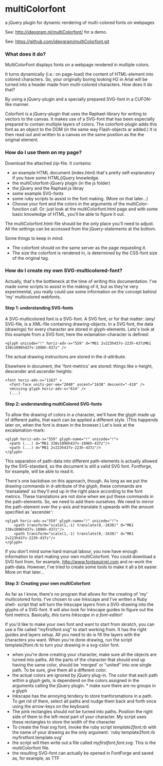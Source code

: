 multiColorfont
==============

a jQuery plugin for dynamic rendering of multi-colored fonts on webpages

See: http://ideogram.nl/multiColorfont/ for a demo.

See: https://github.com/ideogram/multiColorfont.git

### What does it do?

MultiColorFont displays fonts on a webpage rendered in multiple colors.

It turns dynamically (i.e.: on page-load) the content of HTML-element into
colored characters. So, your originally boring looking H2 in Arial will be
turned into a header made from multi-colored characters. How does it do that?

By using a jQuery-plugin and a specially prepared SVG-font in a CUFON-like manner.

Colorfont is a jQuery-plugin that uses the Raphael-library for writing to
vectors to the canvas. It makes use of a SVG-font that has been especially
prepared to contain multiple layers of colors. The colorfont-plugin adds this
font as an object to the DOM (in the same way Flash-objects ar added.) It is
then read out and written to a canvas on the same position as the the original
element.

### How do I use them on my page?

Download the attached zip-file. It contains:

* an example HTML document (index.html) that's pretty self-explanatory if you 
  have some HTML/jQuery knowledge.
* the multiColorfont-jQuery plugin (in the js folder)
* the jQuery and the Raphael.js libray
* some example SVG-fonts
* some ruby scripts to assist in the font making. (More on that later...)
* Choose your font and the colors in the arguments of the multiColor-function 
  call. Or: just look at the multiColorfont.html page and with some basic knowledge 
  of HTML, you'll be able to figure it out.

The multiColorfont.html-file should be the only place you'll need to adjust.
All the settings can be accessed from the jQuery-statements at the bottom.

Some things to keep in mind:
* The colorfont should on the same server as the page requesting it.
* The size the colorfont is rendered in, is determined by the CSS-font size of the original tag.

### How do I create my own SVG-multicolored-font?

Actually, that's the bottleneck at the time of writing this documentation.
I've made some scripts to assist in the making of it, but as they're very
experimental, you really could use some information on the concept behind 'my'
multicolored webfonts.

#### Step 1: understanding SVG-fonts

A SVG-multicolored font is a SVG-font. A SVG font, or for that matter: /any/
SVG-file, is a XML-file containing drawing-objects. In a SVG font, the data
(drawings) for every character are stored in glyph-elements. Lets's look at
this example from a SVG font; here the exlamation-character is defined:

	<glyph unicode="!" horiz-adv-x="559" d="M61 2v223h437v-223h-437zM61 338v1096h437v-1096h-437z" />

The actual drawing instructions are stored in the d-attribute.

Elsewhere in document, the 'font-metrics' are stored: things like x-height,
descender and ascender heights:

	<font horiz-adv-x="1163" >
	  <font-face units-per-em="2048" ascent="1638" descent="-410" />
	  <missing-glyph horiz-adv-x="614" />
	  (...)

#### Step 2: understanding multiColored SVG-fonts

To allow the drawing of colors in a character, we'll have the glyph made up of
different paths, that each can be applied a different style. (This happends
later on, when the font is drawn in the browser.) Let's look at the
excalamation-mark:

	<glyph horiz-adv-x="559" glyph-name="!" unicode="!">
	  <path (...) d="M61 338v1096h437v-1096h-437z"/>
	  <path (...) d="M61 2v223h437v-223h-437z"/>
	</glyph>

This separation of path-data into different path-elements is actually allowed
by the SVG-standard, so the document is still a valid SVG font. Fontforge, for
example, will be able to read it.

There's one backdraw on this approach, though. As long as we put the drawing
commands in d-attribute of the glyph, these commands are 'transalated' so
they'll end up in the right place according to the font metrics. These
translations are not done when we put these commands in the path-elements. So,
we need to add them ourselves. We need to mirror the path-element over the
y-axis and translate it upwards with the amount specified as 'ascender':

	<glyph horiz-adv-x="559" glyph-name="!" unicode="!">
		<path transform="scale(1,-1) translate(0,-1638)" d="M61 338v1096h437v-1096h-437z"/>
		<path transform="scale(1,-1) translate(0,-1638)" d="M61 2v223h437v-223h-437z"/>
	</glyph>

If you don't mind some hard manual labour, you now have enough information to
start making your own multiColorfont. You could download a SVG font from, for
example, <http://www.fontsquirrel.com> and re-work the path-data. However, I've tried
to create some tools to make it all a bit easier. More on that later...

#### Step 3: Creating your own multiColorfont

As far as I know, there's no program that allows for the creating of 'my'
multicolored fonts. I've chosen to use Inkscape and I've written a Ruby shell-
script that will turn the Inkscape layers from a SVG-drawing into the glyphs
of a SVG-font. It will also look for Inkscape guides to figure out the font
metrics. Basically, _this turns Inkscape in a font-editor!_

If you'd like to make your own font and want to start from skratch, you can
use a file called "myfirstfont.svg" to start working from. It has the right
guides and layers setup. All you need to do is fill the layers with the
characters you want. When you're done drawing, run the script template2font.rb
to turn your drawing in a svg-color font.

* when you're done creating your character, make sure all the objects are
turned into paths. All the parts of the character that should end up having
the same color, should be 'merged' or "united" into one single path. To be
sure, give them all a different color. 
* the actual colors are ignored by
jQuery plug-in. The color that each path within a glyph gets, is dependend on
the colors assigned in the arguments calling the jQuery plugin. * make sure
there are no groups in a glyph 
* Inkscape has the annoying tendecy to store
tranforsmations in a path. To get rid of them, select all paths and nudge them
back and forth once using the arrow-keys on the keyboard. 
* The pink rectangles should *not* be turned into paths. Position the right side of them
to the left-most part of your character. My script uses these rectangles to 
store the width of the character 
* To create the final svg font, invoke the
ruby script _template2font.rb_ with the name of your drawing as the only
argument:  `ruby template2font.rb myfirstfont.template.svg' 
* the script will
then write out a file called _myfirstfont.font.svg._ This is the multiColorfont
file. 
* the resulting SVG-font can actually be opened in FontForge and saved
as, for example, as TTF








